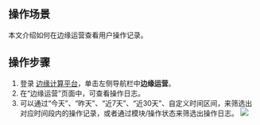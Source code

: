 

## 操作场景
本文介绍如何在边缘运营查看用户操作记录。

## 操作步骤
1. 登录 [边缘计算平台](https://console.cloud.tencent.com/tke2)，单击左侧导航栏中**边缘运营**。
2. 在“边缘运营”页面中，可查看操作日志。
3. 可以通过“今天”、“昨天”、“近7天”、“近30天”、自定义时间区间，来筛选出对应时间段内的操作记录，或者通过模块/操作状态来筛选出操作日志。
![](https://qcloudimg.tencent-cloud.cn/raw/e8e1dd1ca118a63a35afac3062602102.png)
